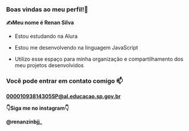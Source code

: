  ### Boas vindas ao meu perfil!👋

**✍Meu nome é Renan Silva**

* Estou estudando na Alura

* Estou me desenvolvendo na linguagem JavaScript

* Utilizo esse espaço para minha organização e compartilhamento dos meu projetos desenvolvidos

### Você pode entrar em contato comigo 📫

**00001093814305SP@al.educacao.sp.gov.br**

**👇Siga me no instagram👇**

**@renanzinbjj_**
